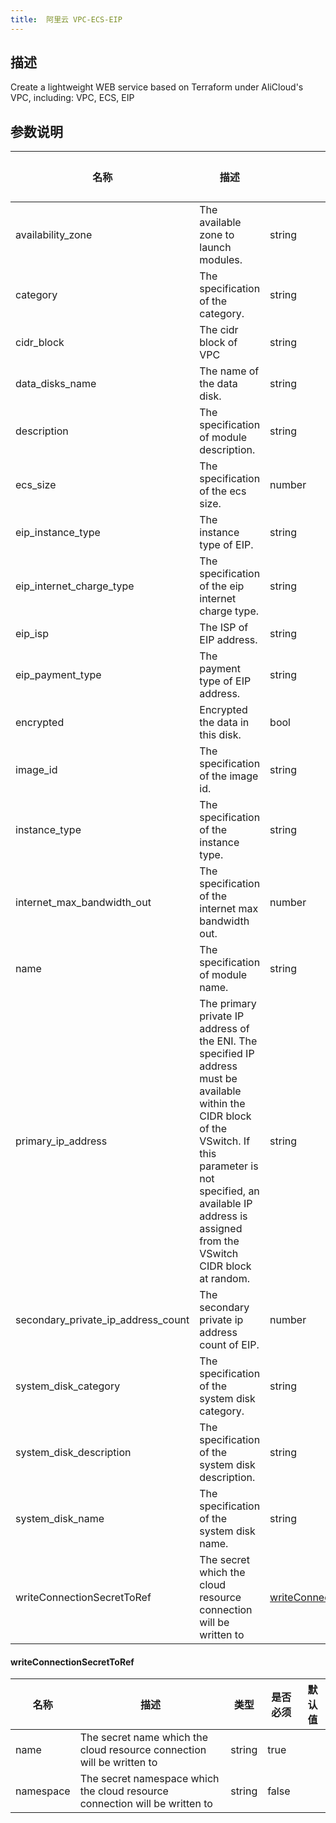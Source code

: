 ```yaml
---
title:  阿里云 VPC-ECS-EIP
---
```


## 描述

Create a lightweight WEB service based on Terraform under AliCloud's VPC, including: VPC, ECS, EIP

## 参数说明


 名称 | 描述 | 类型 | 是否必须 | 默认值 
 ------------ | ------------- | ------------- | ------------- | ------------- 
 availability_zone | The available zone to launch modules. | string | false |  
 category | The specification of the category. | string | false |  
 cidr_block | The cidr block of VPC | string | false |  
 data_disks_name | The name of the data disk. | string | false |  
 description | The specification of module description. | string | false |  
 ecs_size | The specification of the ecs size. | number | false |  
 eip_instance_type | The instance type of EIP. | string | false |  
 eip_internet_charge_type | The specification of the eip internet charge type. | string | false |  
 eip_isp | The ISP of EIP address. | string | false |  
 eip_payment_type | The payment type of EIP address. | string | false |  
 encrypted | Encrypted the data in this disk. | bool | false |  
 image_id | The specification of the image id. | string | false |  
 instance_type | The specification of the instance type. | string | false |  
 internet_max_bandwidth_out | The specification of the internet max bandwidth out. | number | false |  
 name | The specification of module name. | string | false |  
 primary_ip_address | The primary private IP address of the ENI. The specified IP address must be available within the CIDR block of the VSwitch. If this parameter is not specified, an available IP address is assigned from the VSwitch CIDR block at random. | string | false |  
 secondary_private_ip_address_count | The secondary private ip address count of EIP. | number | false |  
 system_disk_category | The specification of the system disk category. | string | false |  
 system_disk_description | The specification of the system disk description. | string | false |  
 system_disk_name | The specification of the system disk name. | string | false |  
 writeConnectionSecretToRef | The secret which the cloud resource connection will be written to | [writeConnectionSecretToRef](#writeConnectionSecretToRef) | false |  


#### writeConnectionSecretToRef

 名称 | 描述 | 类型 | 是否必须 | 默认值 
 ------------ | ------------- | ------------- | ------------- | ------------- 
 name | The secret name which the cloud resource connection will be written to | string | true |  
 namespace | The secret namespace which the cloud resource connection will be written to | string | false |  
